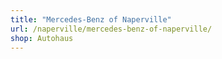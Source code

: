 ```yaml
---
title: "Mercedes-Benz of Naperville"
url: /naperville/mercedes-benz-of-naperville/
shop: Autohaus
---
```

